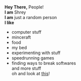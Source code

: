 **Hey There,** People!  
**I am** Shrey  
**I am** just a random person  
**I like**  
- computer stuff
- minceraft
- food
- my bed
- experimenting with stuff
- speedrunning games
- finding ways to break softwares   
and more stuff  
oh and look at [this](https://shreyanshnarwe1.github.io)!
